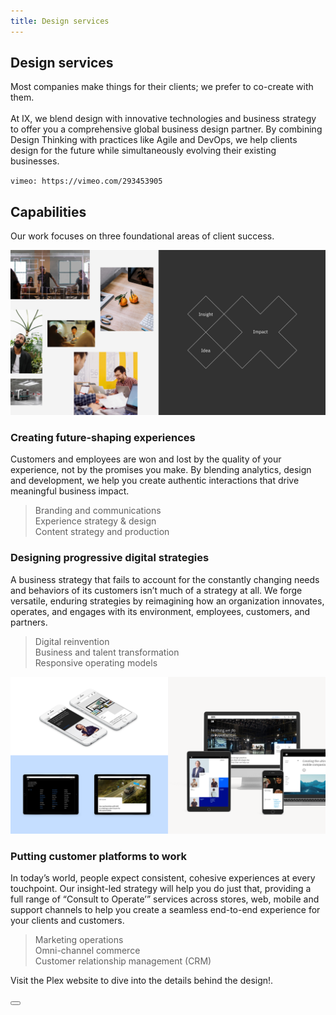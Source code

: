 ```yaml
---
title: Design services
---
```


<grid background="gray-10">
<column lg="12" offset_lg="2">

## **Design services**

<p size="xl">Most companies make things for their clients; we prefer to co-create with them.<br><br>At IX, we blend design with innovative technologies and business strategy to offer you a comprehensive global business design partner. By combining Design Thinking with practices like Agile and DevOps, we help clients design for the future while simultaneously evolving their existing businesses.</p>

</column>
<column lg="12" offset_lg="2">

`vimeo: https://vimeo.com/293453905`

</column>
<column lg="7" offset_lg="2">

## Capabilities
<p size="lg">Our work focuses on three foundational areas of client success.</p>

</column>
<column lg="16">

![Design services](images/design-services_1.png)

</column>
<column lg="6" offset_lg="2">

### Creating future-shaping experiences
<p size="md">Customers and employees are won and lost by the quality of your experience, not by the promises you make. By blending analytics, design and development, we help you create authentic interactions that drive meaningful business impact.</p>

</column>
<column lg="3" offset_lg="2">

> Branding and communications <br>Experience strategy & design <br>Content strategy and production

</column>
</grid>
<grid background="white">
<column lg="6" offset_lg="2">

### Designing progressive digital strategies

<p size="md">A business strategy that fails to account for the constantly changing needs and behaviors of its customers isn’t much of a strategy at all. We forge versatile, enduring strategies by reimagining how an organization innovates, operates, and engages with its environment, employees, customers, and partners.</p>

</column>
<column lg="3" offset_lg="2">

> Digital reinvention<br>Business and talent transformation<br>Responsive operating models

</column>
<column lg="16">

![Design services](images/design-services_2.png)

</column>
<column lg="6" offset_lg="2">

### Putting customer platforms to work

<p size="md">In today’s world, people expect consistent, cohesive experiences at every touchpoint. Our insight-led strategy will help you do just that, providing a full range of “Consult to Operate’” services across stores, web, mobile and support channels to help you create a seamless end-to-end experience for your clients and customers.</p>

</column>
<column lg="3" offset_lg="2">

> Marketing operations<br>Omni-channel commerce<br>Customer relationship management (CRM)

</column>
</grid>
<grid background="gray-10">
<column lg="16" offset_lg="2">

Visit the Plex website to dive into the details behind the design!.

<button text="Start using" href="#"></button>

</column>
</grid>

